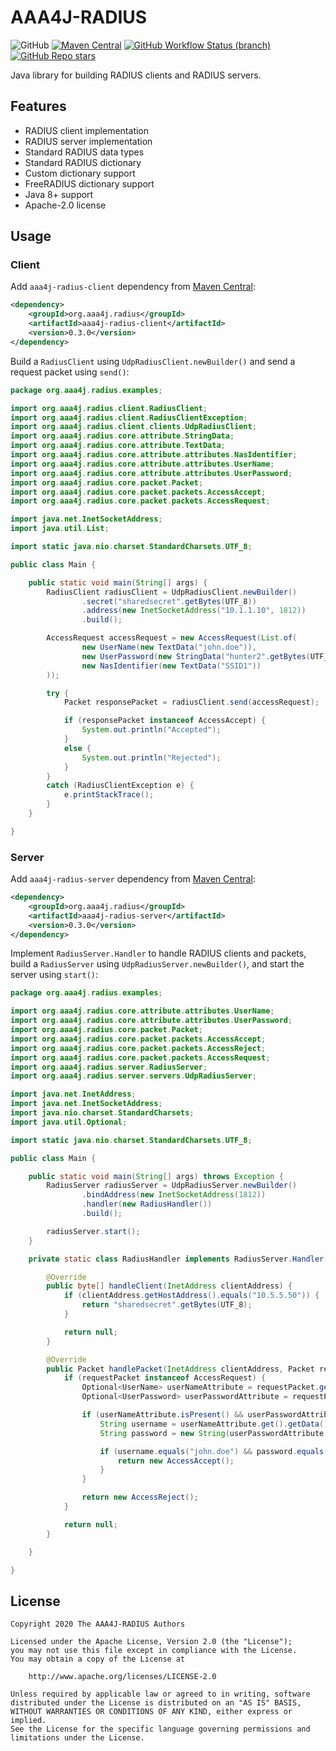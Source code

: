 # AAA4J-RADIUS

![GitHub](https://img.shields.io/github/license/aaa4j/aaa4j-radius)
[![Maven Central](https://img.shields.io/maven-central/v/org.aaa4j.radius/aaa4j-radius)](https://search.maven.org/search?q=org.aaa4j.radius)
[![GitHub Workflow Status (branch)](https://img.shields.io/github/workflow/status/aaa4j/aaa4j-radius/Build/master)](https://github.com/aaa4j/aaa4j-radius/actions?query=workflow%3ABuild+branch%3Amaster)
[![GitHub Repo stars](https://img.shields.io/github/stars/aaa4j/aaa4j-radius)](https://github.com/aaa4j/aaa4j-radius)

Java library for building RADIUS clients and RADIUS servers.

## Features

* RADIUS client implementation
* RADIUS server implementation
* Standard RADIUS data types
* Standard RADIUS dictionary
* Custom dictionary support
* FreeRADIUS dictionary support
* Java 8+ support
* Apache-2.0 license

## Usage

### Client

Add `aaa4j-radius-client` dependency from [Maven Central](https://central.sonatype.com/artifact/org.aaa4j.radius/aaa4j-radius-client):

```xml
<dependency>
    <groupId>org.aaa4j.radius</groupId>
    <artifactId>aaa4j-radius-client</artifactId>
    <version>0.3.0</version>
</dependency>
```

Build a `RadiusClient` using `UdpRadiusClient.newBuilder()` and send a request packet using `send()`:

```java
package org.aaa4j.radius.examples;

import org.aaa4j.radius.client.RadiusClient;
import org.aaa4j.radius.client.RadiusClientException;
import org.aaa4j.radius.client.clients.UdpRadiusClient;
import org.aaa4j.radius.core.attribute.StringData;
import org.aaa4j.radius.core.attribute.TextData;
import org.aaa4j.radius.core.attribute.attributes.NasIdentifier;
import org.aaa4j.radius.core.attribute.attributes.UserName;
import org.aaa4j.radius.core.attribute.attributes.UserPassword;
import org.aaa4j.radius.core.packet.Packet;
import org.aaa4j.radius.core.packet.packets.AccessAccept;
import org.aaa4j.radius.core.packet.packets.AccessRequest;

import java.net.InetSocketAddress;
import java.util.List;

import static java.nio.charset.StandardCharsets.UTF_8;

public class Main {

    public static void main(String[] args) {
        RadiusClient radiusClient = UdpRadiusClient.newBuilder()
                .secret("sharedsecret".getBytes(UTF_8))
                .address(new InetSocketAddress("10.1.1.10", 1812))
                .build();

        AccessRequest accessRequest = new AccessRequest(List.of(
                new UserName(new TextData("john.doe")),
                new UserPassword(new StringData("hunter2".getBytes(UTF_8))),
                new NasIdentifier(new TextData("SSID1"))
        ));

        try {
            Packet responsePacket = radiusClient.send(accessRequest);

            if (responsePacket instanceof AccessAccept) {
                System.out.println("Accepted");
            }
            else {
                System.out.println("Rejected");
            }
        }
        catch (RadiusClientException e) {
            e.printStackTrace();
        }
    }

}
```

### Server

Add `aaa4j-radius-server` dependency  from [Maven Central](https://central.sonatype.com/artifact/org.aaa4j.radius/aaa4j-radius-server):

```xml
<dependency>
    <groupId>org.aaa4j.radius</groupId>
    <artifactId>aaa4j-radius-server</artifactId>
    <version>0.3.0</version>
</dependency>
```

Implement `RadiusServer.Handler` to handle RADIUS clients and packets, build a `RadiusServer` using `UdpRadiusServer.newBuilder()`, and start the server using `start()`:

```java
package org.aaa4j.radius.examples;

import org.aaa4j.radius.core.attribute.attributes.UserName;
import org.aaa4j.radius.core.attribute.attributes.UserPassword;
import org.aaa4j.radius.core.packet.Packet;
import org.aaa4j.radius.core.packet.packets.AccessAccept;
import org.aaa4j.radius.core.packet.packets.AccessReject;
import org.aaa4j.radius.core.packet.packets.AccessRequest;
import org.aaa4j.radius.server.RadiusServer;
import org.aaa4j.radius.server.servers.UdpRadiusServer;

import java.net.InetAddress;
import java.net.InetSocketAddress;
import java.nio.charset.StandardCharsets;
import java.util.Optional;

import static java.nio.charset.StandardCharsets.UTF_8;

public class Main {

    public static void main(String[] args) throws Exception {
        RadiusServer radiusServer = UdpRadiusServer.newBuilder()
                .bindAddress(new InetSocketAddress(1812))
                .handler(new RadiusHandler())
                .build();

        radiusServer.start();
    }

    private static class RadiusHandler implements RadiusServer.Handler {

        @Override
        public byte[] handleClient(InetAddress clientAddress) {
            if (clientAddress.getHostAddress().equals("10.5.5.50")) {
                return "sharedsecret".getBytes(UTF_8);
            }

            return null;
        }

        @Override
        public Packet handlePacket(InetAddress clientAddress, Packet requestPacket) {
            if (requestPacket instanceof AccessRequest) {
                Optional<UserName> userNameAttribute = requestPacket.getAttribute(UserName.class);
                Optional<UserPassword> userPasswordAttribute = requestPacket.getAttribute(UserPassword.class);

                if (userNameAttribute.isPresent() && userPasswordAttribute.isPresent()) {
                    String username = userNameAttribute.get().getData().getValue();
                    String password = new String(userPasswordAttribute.get().getData().getValue(), UTF_8);

                    if (username.equals("john.doe") && password.equals("hunter2")) {
                        return new AccessAccept();
                    }
                }

                return new AccessReject();
            }

            return null;
        }

    }

}
```

## License

```
Copyright 2020 The AAA4J-RADIUS Authors

Licensed under the Apache License, Version 2.0 (the "License");
you may not use this file except in compliance with the License.
You may obtain a copy of the License at

    http://www.apache.org/licenses/LICENSE-2.0

Unless required by applicable law or agreed to in writing, software
distributed under the License is distributed on an "AS IS" BASIS,
WITHOUT WARRANTIES OR CONDITIONS OF ANY KIND, either express or implied.
See the License for the specific language governing permissions and
limitations under the License.
```
